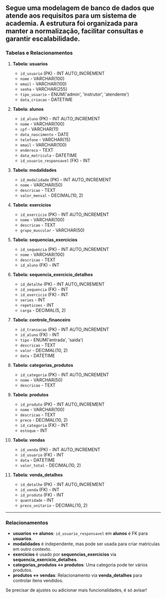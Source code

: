 Segue uma modelagem de banco de dados que atende aos requisitos para um sistema de academia. A estrutura foi organizada para manter a normalização, facilitar consultas e garantir escalabilidade.
---

### **Tabelas e Relacionamentos**

1. **Tabela: usuarios**  
   - `id_usuario` (PK) - INT AUTO_INCREMENT  
   - `nome` - VARCHAR(100)  
   - `email` - VARCHAR(100)  
   - `senha` - VARCHAR(255)  
   - `tipo_usuario` - ENUM('admin', 'instrutor', 'atendente')  
   - `data_criacao` - DATETIME  

2. **Tabela: alunos**  
   - `id_aluno` (PK) - INT AUTO_INCREMENT  
   - `nome` - VARCHAR(100)  
   - `cpf` - VARCHAR(11)  
   - `data_nascimento` - DATE  
   - `telefone` - VARCHAR(15)  
   - `email` - VARCHAR(100)  
   - `endereco` - TEXT  
   - `data_matricula` - DATETIME  
   - `id_usuario_responsavel` (FK) - INT  

3. **Tabela: modalidades**  
   - `id_modalidade` (PK) - INT AUTO_INCREMENT  
   - `nome` - VARCHAR(50)  
   - `descricao` - TEXT  
   - `valor_mensal` - DECIMAL(10, 2)  

4. **Tabela: exercicios**  
   - `id_exercicio` (PK) - INT AUTO_INCREMENT  
   - `nome` - VARCHAR(100)  
   - `descricao` - TEXT  
   - `grupo_muscular` - VARCHAR(50)  

5. **Tabela: sequencias_exercicios**  
   - `id_sequencia` (PK) - INT AUTO_INCREMENT  
   - `nome` - VARCHAR(100)  
   - `descricao` - TEXT  
   - `id_aluno` (FK) - INT  

6. **Tabela: sequencia_exercicio_detalhes**  
   - `id_detalhe` (PK) - INT AUTO_INCREMENT  
   - `id_sequencia` (FK) - INT  
   - `id_exercicio` (FK) - INT  
   - `series` - INT  
   - `repeticoes` - INT  
   - `carga` - DECIMAL(5, 2)  

7. **Tabela: controle_financeiro**  
   - `id_transacao` (PK) - INT AUTO_INCREMENT  
   - `id_aluno` (FK) - INT  
   - `tipo` - ENUM('entrada', 'saida')  
   - `descricao` - TEXT  
   - `valor` - DECIMAL(10, 2)  
   - `data` - DATETIME  

8. **Tabela: categorias_produtos**  
   - `id_categoria` (PK) - INT AUTO_INCREMENT  
   - `nome` - VARCHAR(50)  
   - `descricao` - TEXT  

9. **Tabela: produtos**  
   - `id_produto` (PK) - INT AUTO_INCREMENT  
   - `nome` - VARCHAR(100)  
   - `descricao` - TEXT  
   - `preco` - DECIMAL(10, 2)  
   - `id_categoria` (FK) - INT  
   - `estoque` - INT  

10. **Tabela: vendas**  
    - `id_venda` (PK) - INT AUTO_INCREMENT  
    - `id_usuario` (FK) - INT  
    - `data` - DATETIME  
    - `valor_total` - DECIMAL(10, 2)  

11. **Tabela: venda_detalhes**  
    - `id_detalhe` (PK) - INT AUTO_INCREMENT  
    - `id_venda` (FK) - INT  
    - `id_produto` (FK) - INT  
    - `quantidade` - INT  
    - `preco_unitario` - DECIMAL(10, 2)  

---

### **Relacionamentos**
- **usuarios ↔ alunos**: `id_usuario_responsavel` em **alunos** é FK para **usuarios**.
- **modalidades** é independente, mas pode ser usada para criar matrículas em outro contexto.
- **exercicios** é usado por **sequencias_exercicios** via **sequencia_exercicio_detalhes**.
- **categorias_produtos ↔ produtos**: Uma categoria pode ter vários produtos.
- **produtos ↔ vendas**: Relacionamento via **venda_detalhes** para controlar itens vendidos.

Se precisar de ajustes ou adicionar mais funcionalidades, é só avisar!